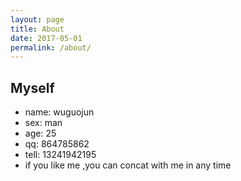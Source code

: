 ```yaml
---
layout: page
title: About
date: 2017-05-01
permalink: /about/
---
```

## Myself

* name: wuguojun
* sex: man 
* age: 25
* qq: 864785862
* tell: 13241942195
* if you like me ,you can concat with me in any time

